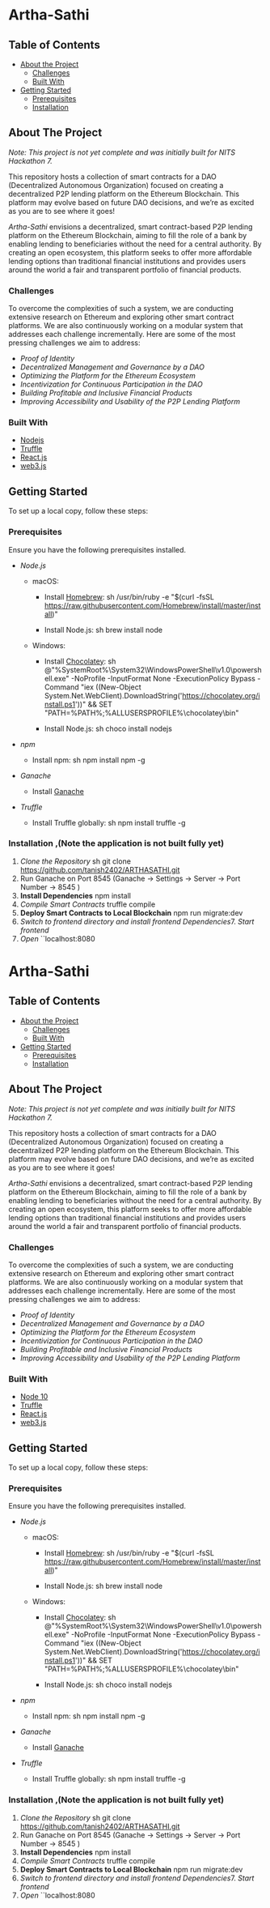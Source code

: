 # Artha-Sathi

## Table of Contents

- [About the Project](#about-the-project)
  - [Challenges](#challenges)
  - [Built With](#built-with)
- [Getting Started](#getting-started)
  - [Prerequisites](#prerequisites)
  - [Installation](#installation)

<!-- ABOUT THE PROJECT -->

## About The Project

*Note: This project is not yet complete and was initially built for NITS Hackathon 7.*

This repository hosts a collection of smart contracts for a DAO (Decentralized Autonomous Organization) focused on creating a decentralized P2P lending platform on the Ethereum Blockchain. This platform may evolve based on future DAO decisions, and we’re as excited as you are to see where it goes!

*Artha-Sathi* envisions a decentralized, smart contract-based P2P lending platform on the Ethereum Blockchain, aiming to fill the role of a bank by enabling lending to beneficiaries without the need for a central authority. By creating an open ecosystem, this platform seeks to offer more affordable lending options than traditional financial institutions and provides users around the world a fair and transparent portfolio of financial products.

### Challenges

To overcome the complexities of such a system, we are conducting extensive research on Ethereum and exploring other smart contract platforms. We are also continuously working on a modular system that addresses each challenge incrementally. Here are some of the most pressing challenges we aim to address:

- *Proof of Identity*
- *Decentralized Management and Governance by a DAO*
- *Optimizing the Platform for the Ethereum Ecosystem*
- *Incentivization for Continuous Participation in the DAO*
- *Building Profitable and Inclusive Financial Products*
- *Improving Accessibility and Usability of the P2P Lending Platform*

### Built With

- [Nodejs](https://nodejs.org/en/)
- [Truffle](https://trufflesuite.com/)
- [React.js](https://reactjs.org/)
- [web3.js](https://web3js.readthedocs.io/en/1.0/getting-started.html)

<!-- GETTING STARTED -->

## Getting Started

To set up a local copy, follow these steps:

### Prerequisites

Ensure you have the following prerequisites installed.

- *Node.js*
  - macOS:
    - Install [Homebrew](https://brew.sh/):
      sh
      /usr/bin/ruby -e "$(curl -fsSL https://raw.githubusercontent.com/Homebrew/install/master/install)"
      
    - Install Node.js:
      sh
      brew install node
      
  - Windows:
    - Install [Chocolatey](https://chocolatey.org/install):
      sh
      @"%SystemRoot%\System32\WindowsPowerShell\v1.0\powershell.exe" -NoProfile -InputFormat None -ExecutionPolicy Bypass -Command "iex ((New-Object System.Net.WebClient).DownloadString('https://chocolatey.org/install.ps1'))" && SET "PATH=%PATH%;%ALLUSERSPROFILE%\chocolatey\bin"
      
    - Install Node.js:
      sh
      choco install nodejs
      

- *npm*
  - Install npm:
    sh
    npm install npm -g
    

- *Ganache*
  - Install [Ganache](https://trufflesuite.com/ganache/)

- *Truffle*
  - Install Truffle globally:
    sh
    npm install truffle -g
    

### Installation ,(Note the application is not built fully yet)

1. *Clone the Repository*
   sh
   git clone https://github.com/tanish2402/ARTHASATHI.git
2. Run Ganache on Port 8545 (Ganache -> Settings -> Server -> Port Number -> 8545
)
3. **Install Dependencies**
  npm install
4. *Compile Smart Contracts*
  truffle compile
5. **Deploy Smart Contracts to Local Blockchain**
  npm run migrate:dev
6. *Switch to frontend directory and install frontend Dependencies*7.   *Start frontend*
8.  *Open*
  ``localhost:8080  
  

# Artha-Sathi

## Table of Contents

- [About the Project](#about-the-project)
  - [Challenges](#challenges)
  - [Built With](#built-with)
- [Getting Started](#getting-started)
  - [Prerequisites](#prerequisites)
  - [Installation](#installation)

<!-- ABOUT THE PROJECT -->

## About The Project

*Note: This project is not yet complete and was initially built for NITS Hackathon 7.*

This repository hosts a collection of smart contracts for a DAO (Decentralized Autonomous Organization) focused on creating a decentralized P2P lending platform on the Ethereum Blockchain. This platform may evolve based on future DAO decisions, and we’re as excited as you are to see where it goes!

*Artha-Sathi* envisions a decentralized, smart contract-based P2P lending platform on the Ethereum Blockchain, aiming to fill the role of a bank by enabling lending to beneficiaries without the need for a central authority. By creating an open ecosystem, this platform seeks to offer more affordable lending options than traditional financial institutions and provides users around the world a fair and transparent portfolio of financial products.

### Challenges

To overcome the complexities of such a system, we are conducting extensive research on Ethereum and exploring other smart contract platforms. We are also continuously working on a modular system that addresses each challenge incrementally. Here are some of the most pressing challenges we aim to address:

- *Proof of Identity*
- *Decentralized Management and Governance by a DAO*
- *Optimizing the Platform for the Ethereum Ecosystem*
- *Incentivization for Continuous Participation in the DAO*
- *Building Profitable and Inclusive Financial Products*
- *Improving Accessibility and Usability of the P2P Lending Platform*

### Built With

- [Node 10](https://nodejs.org/en/)
- [Truffle](https://trufflesuite.com/)
- [React.js](https://reactjs.org/)
- [web3.js](https://web3js.readthedocs.io/en/1.0/getting-started.html)

<!-- GETTING STARTED -->

## Getting Started

To set up a local copy, follow these steps:

### Prerequisites

Ensure you have the following prerequisites installed.

- *Node.js*
  - macOS:
    - Install [Homebrew](https://brew.sh/):
      sh
      /usr/bin/ruby -e "$(curl -fsSL https://raw.githubusercontent.com/Homebrew/install/master/install)"
      
    - Install Node.js:
      sh
      brew install node
      
  - Windows:
    - Install [Chocolatey](https://chocolatey.org/install):
      sh
      @"%SystemRoot%\System32\WindowsPowerShell\v1.0\powershell.exe" -NoProfile -InputFormat None -ExecutionPolicy Bypass -Command "iex ((New-Object System.Net.WebClient).DownloadString('https://chocolatey.org/install.ps1'))" && SET "PATH=%PATH%;%ALLUSERSPROFILE%\chocolatey\bin"
      
    - Install Node.js:
      sh
      choco install nodejs
      

- *npm*
  - Install npm:
    sh
    npm install npm -g
    

- *Ganache*
  - Install [Ganache](https://trufflesuite.com/ganache/)

- *Truffle*
  - Install Truffle globally:
    sh
    npm install truffle -g
    

### Installation ,(Note the application is not built fully yet)

1. *Clone the Repository*
   sh
   git clone https://github.com/tanish2402/ARTHASATHI.git
2. Run Ganache on Port 8545 (Ganache -> Settings -> Server -> Port Number -> 8545
)
3. **Install Dependencies**
  npm install
4. *Compile Smart Contracts*
  truffle compile
5. **Deploy Smart Contracts to Local Blockchain**
  npm run migrate:dev
6. *Switch to frontend directory and install frontend Dependencies*7.   *Start frontend*
8.  *Open*
  ``localhost:8080
